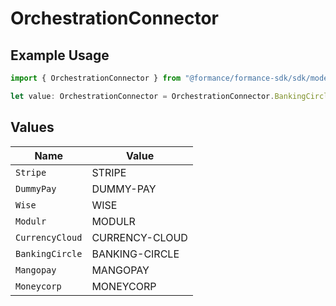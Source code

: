 # OrchestrationConnector

## Example Usage

```typescript
import { OrchestrationConnector } from "@formance/formance-sdk/sdk/models/shared";

let value: OrchestrationConnector = OrchestrationConnector.BankingCircle;
```

## Values

| Name            | Value           |
| --------------- | --------------- |
| `Stripe`        | STRIPE          |
| `DummyPay`      | DUMMY-PAY       |
| `Wise`          | WISE            |
| `Modulr`        | MODULR          |
| `CurrencyCloud` | CURRENCY-CLOUD  |
| `BankingCircle` | BANKING-CIRCLE  |
| `Mangopay`      | MANGOPAY        |
| `Moneycorp`     | MONEYCORP       |